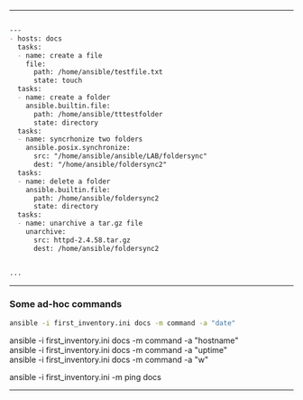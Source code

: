 
---


```md

---
- hosts: docs
  tasks:
  - name: create a file
    file:
      path: /home/ansible/testfile.txt
      state: touch
  tasks:
  - name: create a folder
    ansible.builtin.file:
      path: /home/ansible/tttestfolder
      state: directory
  tasks:
  - name: syncrhonize two folders
    ansible.posix.synchronize:
      src: "/home/ansible/ansible/LAB/foldersync"
      dest: "/home/ansible/foldersync2"
  tasks:
  - name: delete a folder
    ansible.builtin.file:
      path: /home/ansible/foldersync2
      state: directory
  tasks:
  - name: unarchive a tar.gz file
    unarchive:
      src: httpd-2.4.58.tar.gz
      dest: /home/ansible/foldersync2


...

```
---

### Some ad-hoc commands

```bash
ansible -i first_inventory.ini docs -m command -a "date"  
```
ansible -i first_inventory.ini docs -m command -a "hostname"  
ansible -i first_inventory.ini docs -m command -a "uptime"  
ansible -i first_inventory.ini docs -m command -a "w"  

ansible -i first_inventory.ini -m ping docs  

---


